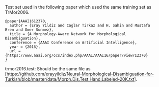 Test set used in the following paper which used the same training set as TrMor2006.
```
@paper{AAAI1612370,
  author = {Eray Yildiz and Caglar Tirkaz and H. Sahin and Mustafa Eren and Omer Sonmez},
  title = {A Morphology-Aware Network for Morphological Disambiguation},
  conference = {AAAI Conference on Artificial Intelligence},
  year = {2016},
  url = {https://www.aaai.org/ocs/index.php/AAAI/AAAI16/paper/view/12370}
}
```

trmor2016.test: Should be the same file as [https://github.com/erayyildiz/Neural-Morphological-Disambiguation-for-Turkish/blob/master/data/Morph.Dis.Test.Hand.Labeled-20K.txt].
